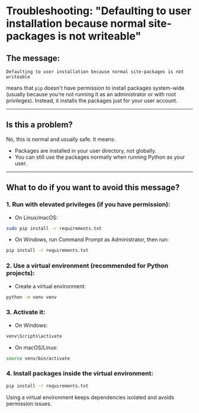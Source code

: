 # Troubleshooting: "Defaulting to user installation because normal site-packages is not writeable"

## The message:

```
Defaulting to user installation because normal site-packages is not writeable
```

means that `pip` doesn't have permission to install packages system-wide (usually because you’re not running it as an administrator or with root privileges). Instead, it installs the packages just for your user account.

---

## Is this a problem?

No, this is normal and usually safe. It means:

- Packages are installed in your user directory, not globally.
- You can still use the packages normally when running Python as your user.

---

## What to do if you want to avoid this message?

### 1. Run with elevated privileges (if you have permission):

- On Linux/macOS:

```bash
sudo pip install -r requirements.txt
```
- On Windows, run Command Prompt as Administrator, then run:

```cmd
pip install -r requirements.txt
```

### 2. Use a virtual environment (recommended for Python projects):

- Create a virtual environment:

```bash
python -m venv venv
```

### 3. Activate it:

- On Windows:

```cmd
venv\Scripts\activate
```
- On macOS/Linux:

```bash
source venv/bin/activate
```

### 4. Install packages inside the virtual environment:

```bash
pip install -r requirements.txt
```

Using a virtual environment keeps dependencies isolated and avoids permission issues.

